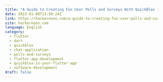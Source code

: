 ```yaml
---
title: "A Guide to Creating Fun User Polls and Surveys With QuickBlox in Your Flutter App"
date: 2023-01-08T13:50:24Z
link: https://hackernoon.com/a-guide-to-creating-fun-user-polls-and-surveys-with-quickblox-in-your-flutter-app?source=rss&utm_medium=RSS&utm_source=news.12bit.vn
site: hackernoon.com
language: English
category:
  - flutter
  - dart
  - quickblox
  - chat-application
  - polls-and-surveys
  - flutter-app-development
  - quickblox-in-your-flutter-app
  - software-development
draft: false
---
```


